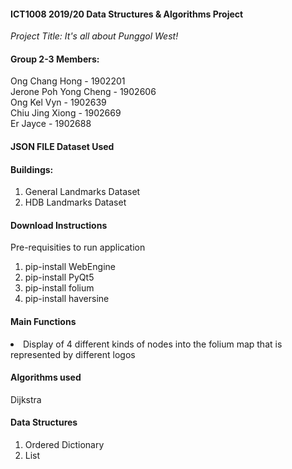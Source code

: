 <h4>ICT1008 2019/20 Data Structures & Algorithms Project</h4>
<i>Project Title: It's all about Punggol West!</i>
<h4>Group 2-3 Members:</h4>
Ong Chang Hong - 1902201<br>
Jerone Poh Yong Cheng - 1902606<br>
Ong Kel Vyn - 1902639<br>
Chiu Jing Xiong - 1902669<br>
Er Jayce - 1902688
<h4>JSON FILE Dataset Used</h4>
<h4>Buildings:</h4>
<ol>
<li>General Landmarks Dataset</li>
<li>HDB Landmarks Dataset</li></ol>
<h4>Download Instructions</h4>
Pre-requisities to run application
<ol><li>pip-install WebEngine</li>
<li>pip-install PyQt5</li>
<li>pip-install folium</li>
<li>pip-install haversine</li>
</ol>
<h4>Main Functions</h4>
<li>Display of 4 different kinds of nodes into the folium map that is represented by different logos</li>
<h4>Algorithms used</h4>
Dijkstra
<h4>Data Structures</h4>
<ol><li>Ordered Dictionary</li>
<li>List</li></ol>